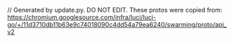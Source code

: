 // Generated by update.py. DO NOT EDIT.
These protos were copied from:
https://chromium.googlesource.com/infra/luci/luci-go/+/11d3710db11b63e9c74018090c4dd54a79ea6240/swarming/proto/api_v2
